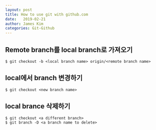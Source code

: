 ```yaml
---
layout: post
title: How to use git with github.com
date:   2019-02-21 
author: James Kim
categories: Git-Github
---
```


## Remote branch를 local branch로 가져오기 ##

```shell
$ git checkout -b <local branch name> origin/<remote branch name>
```

## local에서 branch 변경하기 ##

```shell
$ git checkout <new branch name>
```

## local brance 삭제하기 ##

```shell
$ git checkout <a different branch>
$ git branch -D <a branch name to delete>
```